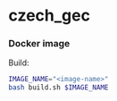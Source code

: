 # czech_gec

### Docker image

Build:
```bash
IMAGE_NAME="<image-name>"
bash build.sh $IMAGE_NAME
```
